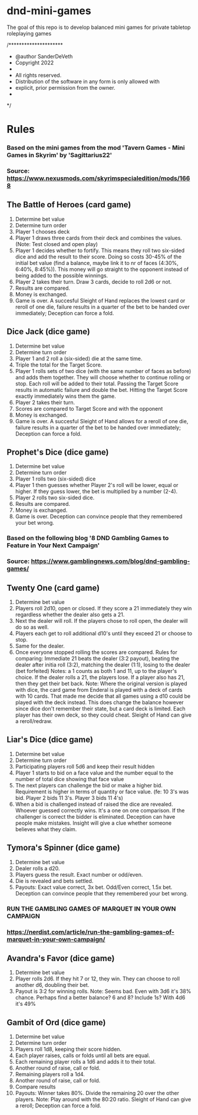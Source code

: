 # dnd-mini-games
 The goal of this repo is to develop balanced mini games for private tabletop roleplaying games

/*********************
 * @author SanderDeVeth
 * Copyright 2022
 *
 * All rights reserved.
 * Distribution of the software in any form is only allowed with
 * explicit, prior permission from the owner.
 *
 */

# Rules
### Based on the mini games from the mod 'Tavern Games - Mini Games in Skyrim' by 'Sagittarius22' 
### Source: https://www.nexusmods.com/skyrimspecialedition/mods/1668

## The Battle of Heroes (card game)
1. Determine bet value
2. Determine turn order
3. Player 1 chooses deck
4. Player 1 draws three cards from their deck and combines the values. (Note: Test closed and open play)
5. Player 1 decides whether to fortify. This means they roll two six-sided dice and add the result to their score. Doing so costs 30-45% of the initial bet value (find a balance, maybe link it to nr of faces (4:30%, 6:40%, 8:45%)). This money will go straight to the opponent instead of being added to the possible winnings.
6. Player 2 takes their turn. Draw 3 cards, decide to roll 2d6 or not.
7. Results are compared.
8. Money is exchanged.
9. Game is over.
A succesful Sleight of Hand replaces the lowest card or reroll of one die, failure results in a quarter of the bet to be handed over immediately; Deception can force a fold.

## Dice Jack (dice game)
1. Determine bet value
2. Determine turn order
3. Player 1 and 2 roll a (six-sided) die at the same time.
4. Triple the total for the Target Score.
5. Player 1 rolls sets of two dice (with the same number of faces as before) and adds them together. They will choose whether to continue rolling or stop. Each roll will be added to their total. Passing the Target Score results in automatic failure and double the bet. Hitting the Target Score exactly immediately wins them the game.
6. Player 2 takes their turn.
7. Scores are compared to Target Score and with the opponent
8. Money is exchanged.
9. Game is over.
A succesful Sleight of Hand allows for a reroll of one die, failure results in a quarter of the bet to be handed over immediately; Deception can force a fold.

## Prophet's Dice (dice game)
1. Determine bet value
2. Determine turn order
3. Player 1 rolls two (six-sided) dice
4. Player 1 then guesses whether Player 2's roll will be lower, equal or higher. If they guess lower, the bet is multiplied by a number (2-4).
5. Player 2 rolls two six-sided dice.
6. Results are compared.
7. Money is exchanged.
8. Game is over.
Deception can convince people that they remembered your bet wrong.

### Based on the following blog '8 DND Gambling Games to Feature in Your Next Campaign'
### Source: https://www.gamblingnews.com/blog/dnd-gambling-games/

## Twenty One (card game)
1. Determine bet value
2. Players roll 2d10, open or closed. If they score a 21 immediately they win regardless whether the dealer also gets a 21.
3. Next the dealer will roll. If the players chose to roll open, the dealer will do so as well.
4. Players each get to roll additional d10's until they exceed 21 or choose to stop.
5. Same for the dealer.
6. Once everyone stopped rolling the scores are compared. Rules for comparing: Immediate 21 beats the dealer (3:2 payout), beating the dealer after initia roll (3:2), matching the dealer (1:1), losing to the dealer (bet forfeited)
Notes: a 1 counts as both 1 and 11, up to the player's choice. If the dealer rolls a 21, the players lose. If a player also has 21, then they get their bet back.
Note: Where the original version is played with dice, the card game from Enderal is played with a deck of cards with 10 cards. That made me decide that all games using a d10 could be played with the deck instead. This does change the balance however since dice don't remember their state, but a card deck is limited. Each player has their own deck, so they could cheat.
Sleight of Hand can give a reroll/redraw.

## Liar's Dice (dice game)
1. Determine bet value
2. Determine turn order
3. Participating players roll 5d6 and keep their result hidden
4. Player 1 starts to bid on a face value and the number equal to the number of total dice showing that face value
5. The next players can challenge the bid or make a higher bid. Requirement is higher in terms of quantity or face value. (fe: 10 3's was bid. Player 2 bids 11 3's. Player 3 bids 11 4's)
6. When a bid is challenged instead of raised the dice are revealed. Whoever guessed correctly wins. It's a one on one comparison. If the challenger is correct the bidder is eliminated.
Deception can have people make mistakes. Insight will give a clue whether someone believes what they claim.

## Tymora's Spinner (dice game)
1. Determine bet value
2. Dealer rolls a d20.
2. Players guess the result. Exact number or odd/even.
3. Die is revealed and bets settled.
4. Payouts: Exact value correct, 3x bet. Odd/Even correct, 1.5x bet.
Deception can convince people that they remembered your bet wrong.

### RUN THE GAMBLING GAMES OF MARQUET IN YOUR OWN CAMPAIGN
### https://nerdist.com/article/run-the-gambling-games-of-marquet-in-your-own-campaign/

## Avandra's Favor (dice game)
1. Determine bet value
2. Player rolls 2d6. If they hit 7 or 12, they win. They can choose to roll another d6, doubling their bet.
3. Payout is 3:2 for winning rolls.
Note: Seems bad. Even with 3d6 it's 38% chance. Perhaps find a better balance? 6 and 8? Include 1s? With 4d6 it's 49%

## Gambit of Ord (dice game)
1. Determine bet value
2. Determine turn order
3. Players roll 1d8, keeping their score hidden.
4. Each player raises, calls or folds until all bets are equal.
5. Each remaining player rolls a 1d6 and adds it to their total.
6. Another round of raise, call or fold.
7. Remaining players roll a 1d4.
8. Another round of raise, call or fold.
9. Compare results
10. Payouts: Winner takes 80%. Divide the remaining 20 over the other players.
Note: Play around with the 80:20 ratio.
Sleight of Hand can give a reroll; Deception can force a fold.